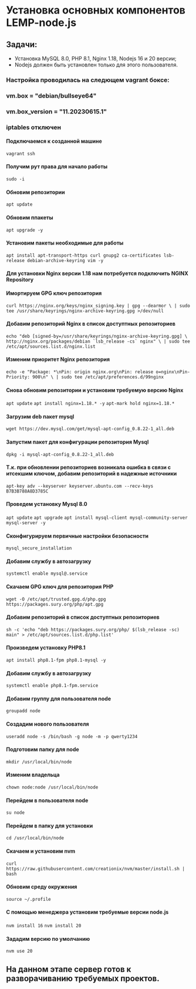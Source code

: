 # Установка основных компонентов LEMP-node.js


## Задачи:
- Установка MySQL 8.0, PHP 8.1, Nginx 1.18,  Nodejs 16 и 20 версии;
- Nodejs должен быть установлен только для этого пользователя.


### Настройка проводилась на следющем vagrant боксе:
### vm.box = "debian/bullseye64" 
### vm.box_version = "11.20230615.1"
### iptables отключен  <br/> 


#### Подключаемся к созданной машине
```vagrant ssh```
#### Получим рут права для начало работы
```sudo -i```
#### Обновим репозитории
```apt update```
#### Обновим ппакеты
```apt upgrade -y```
#### Установим пакеты необходимые для работы
```apt install apt-transport-https curl gnupg2 ca-certificates lsb-release debian-archive-keyring vim -y```
#### Для установки Nginx версии 1.18 нам потребуется подключить NGINX Repository 
#### Имортируем GPG ключ репозитория 
```curl https://nginx.org/keys/nginx_signing.key | gpg --dearmor \ | sudo tee /usr/share/keyrings/nginx-archive-keyring.gpg >/dev/null```
#### Добавим репозиторий Nginx в список доступтных репозиториев
```echo "deb [signed-by=/usr/share/keyrings/nginx-archive-keyring.gpg] \ http://nginx.org/packages/debian `lsb_release -cs` nginx" \ | sudo tee /etc/apt/sources.list.d/nginx.list```
#### Изменим приоритет Nginx репозитория
```echo -e "Package: *\nPin: origin nginx.org\nPin: release o=nginx\nPin-Priority: 900\n" \ | sudo tee /etc/apt/preferences.d/99nginx```
#### Снова обновим репозитории и установим требуемую версию Nginx
```apt update```
```apt install nginx=1.18.* -y```
```apt-mark hold nginx=1.18.*```


#### Загрузим deb пакет mysql
```wget https://dev.mysql.com/get/mysql-apt-config_0.8.22-1_all.deb```
#### Запустим пакет для конфигурации репозитория Mysql
```dpkg -i mysql-apt-config_0.8.22-1_all.deb```
#### Т.к. при обновлении репозиториев возникала ошибка в связи с итсекшим ключом, добавим репозиторий в надежные источники
```apt-key adv --keyserver keyserver.ubuntu.com --recv-keys B7B3B788A8D3785C```
#### Проведем установку Mysql 8.0
```apt update```
```apt upgrade```
```apt install mysql-client mysql-community-server mysql-server -y```
#### Сконфигурируем первичные настройки безопасности
```mysql_secure_installation```
#### Добавим службу в автозагрузку
```systemctl enable mysql@.service```


#### Скачаем GPG ключ для репозитория PHP 
```wget -O /etc/apt/trusted.gpg.d/php.gpg https://packages.sury.org/php/apt.gpg```
#### Добавим репозиторий в список доступтных репозиториев
```sh -c 'echo "deb https://packages.sury.org/php/ $(lsb_release -sc) main" > /etc/apt/sources.list.d/php.list'```
#### Произведем установку PHP8.1
```apt install php8.1-fpm php8.1-mysql -y```
#### Добавим службу в автозагрузку
```systemctl enable php8.1-fpm.service```


#### Добавим группу для пользователя node
```groupadd node```
#### Создадим нового пользователя
```useradd node -s /bin/bash -g node -m -p qwerty1234```
#### Подготовим папку для node
```mkdir /usr/local/bin/node```
#### Изменим владельца
```chown node:node /usr/local/bin/node```
#### Перейдем в пользователя node
```su node```
#### Перейдем в папку для установки
```cd /usr/local/bin/node```
#### Скачаем и установим nvm
```curl https://raw.githubusercontent.com/creationix/nvm/master/install.sh | bash```
#### Обновим среду окружения
```source ~/.profile```
#### С помощью менеджера установим требуемые версии node.js
```nvm install 16```
```nvm install 20```
#### Зададим версию по умолчанию
```nvm use 20```


## На данном этапе сервер готов к разворачиванию требуемых проектов. 
